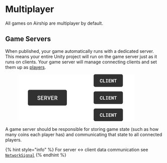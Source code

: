 # Multiplayer

All games on Airship are multiplayer by default.

## Game Servers

When published, your game automatically runs with a dedicated server. This means your entire Unity project will run on the game server just as it runs on clients. Your game server will manage connecting clients and set them up as [players](https://ref.airship.gg/classes/Player.html).

<figure><img src="../.gitbook/assets/Multiplayer (2) (1).png" alt="" width="371"><figcaption></figcaption></figure>

A game server should be responsible for storing game state (such as how many coins each player has) and communicating that state to all connected players.

{% hint style="info" %}
For server ↔ client data communication see [`NetworkSignal`](network-signals.md)
{% endhint %}
